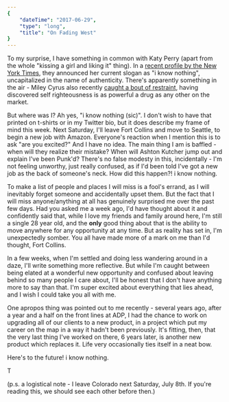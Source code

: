 ```yaml
---
{
    "dateTime": "2017-06-29",
    "type": "long",
    "title": "On Fading West"
}
---
```

To my surprise, I have something in common with Katy Perry (apart from the whole "kissing a girl and liking it" thing). In a [recent profile by the New York Times][nyt], they announced her current slogan as "i know nothing", uncapitalized in the name of authenticity. There's apparently something in the air - Miley Cyrus also recently [caught a bout of restraint][mc], having discovered self righteousness is as powerful a drug as any other on the market.

But where was I? Ah yes, "i know nothing (sic)". I don't wish to have that printed on t-shirts or in my Twitter bio, but it does describe my frame of mind this week. Next Saturday, I'll leave Fort Collins and move to Seattle, to begin a new job with Amazon. Everyone's reaction when I mention this is to ask "are you excited?" And I have no idea. The main thing I am is baffled - when will they realize their mistake? When will Ashton Kutcher jump out and explain I've been Punk'd? There's no false modesty in this, incidentally - I'm not feeling unworthy, just really confused, as if I'd been told I've got a new job as the back of someone's neck. How did this happen?! i know nothing.

To make a list of people and places I will miss is a fool's errand, as I will inevitably forget someone and accidentally upset them. But the fact that I will miss anyone/anything at all has genuinely surprised me over the past few days. Had you asked me a week ago, I'd have thought about it and confidently said that, while I love my friends and family around here, I'm still a single 28 year old, and the __only__ good thing about that is the ability to move anywhere for any opportunity at any time. But as reality has set in, I'm unexpectedly somber. You all have made more of a mark on me than I'd thought, Fort Collins.

In a few weeks, when I'm settled and doing less wandering around in a daze, I'll write something more reflective. But while I'm caught between being elated at a wonderful new opportunity and confused about leaving behind so many people I care about, I'll be honest that I don't have anything more to say than that. I'm super excited about everything that lies ahead, and I wish I could take you all with me. 

One apropos thing was pointed out to me recently - several years ago, after a year and a half on the front lines at ADP, I had the chance to work on upgrading all of our clients to a new product, in a project which put my career on the map in a way it hadn't been previously. It's fitting, then, that the very last thing I've worked on there, 6 years later, is another new product which replaces it. Life very occasionally ties itself in a neat bow.

Here's to the future! i know nothing. 

T

 (p.s. a logistical note - I leave Colorado next Saturday, July 8th. If you're reading this, we should see each other before then.)

[nyt]: https://www.nytimes.com/2017/06/14/arts/music/katy-perry-witness-interview.html
[mc]: http://www.billboard.com/articles/news/magazine-feature/7783997/miley-cyrus-cover-story-new-music-malibu
